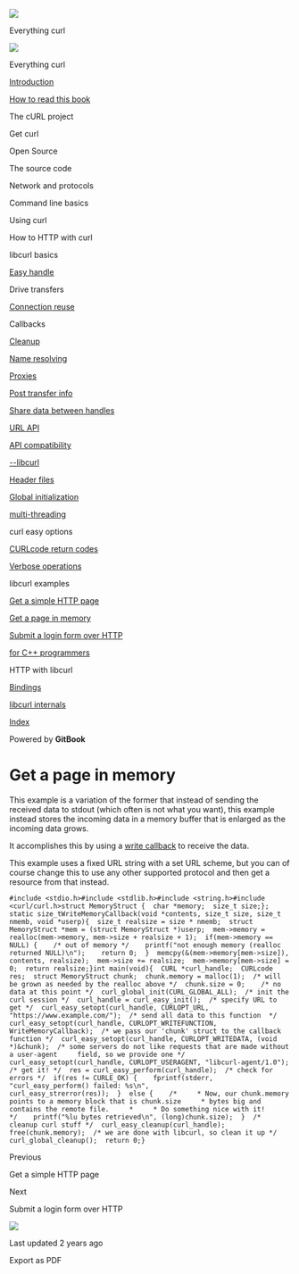 <a href="../../index.html" class="link-a079aa82--primary-53a25e66--logoLink-10d08504"></a>

<img src="https://gblobscdn.gitbook.com/orgs%2F-LxuH0qSm4xO9nWfEBlB%2Favatar.png?alt=media" class="image-67b14f24--avatar-1c1d03ec" />

<span class="text-4505230f--UIH400-4e41e82a--textContentFamily-49a318e1--spaceNameText-677c2969">Everything curl</span>

<a href="../../index.html" class="link-a079aa82--primary-53a25e66--logoLink-10d08504"></a>

<img src="https://gblobscdn.gitbook.com/orgs%2F-LxuH0qSm4xO9nWfEBlB%2Favatar.png?alt=media" class="image-67b14f24--avatar-1c1d03ec" />

<span class="text-4505230f--UIH400-4e41e82a--textContentFamily-49a318e1--spaceNameText-677c2969">Everything curl</span>

<a href="../../index.html" class="navButton-94f2579c--navButtonClickable-161b88ca"><span class="text-4505230f--UIH300-2063425d--textContentFamily-49a318e1--navButtonLabel-14a4968f">Introduction</span></a>

<a href="../../how-to-read.html" class="navButton-94f2579c--navButtonClickable-161b88ca"><span class="text-4505230f--UIH300-2063425d--textContentFamily-49a318e1--navButtonLabel-14a4968f">How to read this book</span></a>

<span class="text-4505230f--UIH300-2063425d--textContentFamily-49a318e1--navButtonLabel-14a4968f">The cURL project</span>

<span class="text-4505230f--UIH300-2063425d--textContentFamily-49a318e1--navButtonLabel-14a4968f">Get curl</span>

<span class="text-4505230f--UIH300-2063425d--textContentFamily-49a318e1--navButtonLabel-14a4968f">Open Source</span>

<span class="text-4505230f--UIH300-2063425d--textContentFamily-49a318e1--navButtonLabel-14a4968f">The source code</span>

<span class="text-4505230f--UIH300-2063425d--textContentFamily-49a318e1--navButtonLabel-14a4968f">Network and protocols</span>

<span class="text-4505230f--UIH300-2063425d--textContentFamily-49a318e1--navButtonLabel-14a4968f">Command line basics</span>

<span class="text-4505230f--UIH300-2063425d--textContentFamily-49a318e1--navButtonLabel-14a4968f">Using curl</span>

<span class="text-4505230f--UIH300-2063425d--textContentFamily-49a318e1--navButtonLabel-14a4968f">How to HTTP with curl</span>

<span class="text-4505230f--UIH300-2063425d--textContentFamily-49a318e1--navButtonLabel-14a4968f">libcurl basics</span>

<a href="../easyhandle.html" class="navButton-94f2579c--pageItemWithChildrenNested-2c5d8183--navButtonClickable-161b88ca"><span class="text-4505230f--UIH300-2063425d--textContentFamily-49a318e1--navButtonLabel-14a4968f">Easy handle</span></a>

<span class="text-4505230f--UIH300-2063425d--textContentFamily-49a318e1--navButtonLabel-14a4968f">Drive transfers</span>

<a href="../connectionreuse.html" class="navButton-94f2579c--pageItemWithChildrenNested-2c5d8183--navButtonClickable-161b88ca"><span class="text-4505230f--UIH300-2063425d--textContentFamily-49a318e1--navButtonLabel-14a4968f">Connection reuse</span></a>

<span class="text-4505230f--UIH300-2063425d--textContentFamily-49a318e1--navButtonLabel-14a4968f">Callbacks</span>

<a href="../cleanup.html" class="navButton-94f2579c--pageItemWithChildrenNested-2c5d8183--navButtonClickable-161b88ca"><span class="text-4505230f--UIH300-2063425d--textContentFamily-49a318e1--navButtonLabel-14a4968f">Cleanup</span></a>

<a href="../names.html" class="navButton-94f2579c--pageItemWithChildrenNested-2c5d8183--navButtonClickable-161b88ca"><span class="text-4505230f--UIH300-2063425d--textContentFamily-49a318e1--navButtonLabel-14a4968f">Name resolving</span></a>

<a href="../proxies.html" class="navButton-94f2579c--pageItemWithChildrenNested-2c5d8183--navButtonClickable-161b88ca"><span class="text-4505230f--UIH300-2063425d--textContentFamily-49a318e1--navButtonLabel-14a4968f">Proxies</span></a>

<a href="../getinfo.html" class="navButton-94f2579c--pageItemWithChildrenNested-2c5d8183--navButtonClickable-161b88ca"><span class="text-4505230f--UIH300-2063425d--textContentFamily-49a318e1--navButtonLabel-14a4968f">Post transfer info</span></a>

<a href="../sharing.html" class="navButton-94f2579c--pageItemWithChildrenNested-2c5d8183--navButtonClickable-161b88ca"><span class="text-4505230f--UIH300-2063425d--textContentFamily-49a318e1--navButtonLabel-14a4968f">Share data between handles</span></a>

<a href="../url.html" class="navButton-94f2579c--pageItemWithChildrenNested-2c5d8183--navButtonClickable-161b88ca"><span class="text-4505230f--UIH300-2063425d--textContentFamily-49a318e1--navButtonLabel-14a4968f">URL API</span></a>

<a href="../api.html" class="navButton-94f2579c--pageItemWithChildrenNested-2c5d8183--navButtonClickable-161b88ca"><span class="text-4505230f--UIH300-2063425d--textContentFamily-49a318e1--navButtonLabel-14a4968f">API compatibility</span></a>

<a href="../libcurl.html" class="navButton-94f2579c--pageItemWithChildrenNested-2c5d8183--navButtonClickable-161b88ca"><span class="text-4505230f--UIH300-2063425d--textContentFamily-49a318e1--navButtonLabel-14a4968f">--libcurl</span></a>

<a href="../headers.html" class="navButton-94f2579c--pageItemWithChildrenNested-2c5d8183--navButtonClickable-161b88ca"><span class="text-4505230f--UIH300-2063425d--textContentFamily-49a318e1--navButtonLabel-14a4968f">Header files</span></a>

<a href="../globalinit.html" class="navButton-94f2579c--pageItemWithChildrenNested-2c5d8183--navButtonClickable-161b88ca"><span class="text-4505230f--UIH300-2063425d--textContentFamily-49a318e1--navButtonLabel-14a4968f">Global initialization</span></a>

<a href="../threading.html" class="navButton-94f2579c--pageItemWithChildrenNested-2c5d8183--navButtonClickable-161b88ca"><span class="text-4505230f--UIH300-2063425d--textContentFamily-49a318e1--navButtonLabel-14a4968f">multi-threading</span></a>

<span class="text-4505230f--UIH300-2063425d--textContentFamily-49a318e1--navButtonLabel-14a4968f">curl easy options</span>

<a href="../curlcode.html" class="navButton-94f2579c--pageItemWithChildrenNested-2c5d8183--navButtonClickable-161b88ca"><span class="text-4505230f--UIH300-2063425d--textContentFamily-49a318e1--navButtonLabel-14a4968f">CURLcode return codes</span></a>

<a href="../verbose.html" class="navButton-94f2579c--pageItemWithChildrenNested-2c5d8183--navButtonClickable-161b88ca"><span class="text-4505230f--UIH300-2063425d--textContentFamily-49a318e1--navButtonLabel-14a4968f">Verbose operations</span></a>

<span class="text-4505230f--UIH300-2063425d--textContentFamily-49a318e1--navButtonLabel-14a4968f">libcurl examples</span>

<a href="get.html" class="navButton-94f2579c--pageItemWithChildrenNested-2c5d8183--navButtonClickable-161b88ca"><span class="text-4505230f--UIH300-2063425d--textContentFamily-49a318e1--navButtonLabel-14a4968f">Get a simple HTTP page</span></a>

<a href="getinmem.html" class="navButton-94f2579c--pageItemWithChildrenNested-2c5d8183--navButtonClickable-161b88ca--navButtonOpened-6a88552e"><span class="text-4505230f--UIH300-2063425d--textContentFamily-49a318e1--navButtonLabel-14a4968f">Get a page in memory</span></a>

<a href="login.html" class="navButton-94f2579c--pageItemWithChildrenNested-2c5d8183--navButtonClickable-161b88ca"><span class="text-4505230f--UIH300-2063425d--textContentFamily-49a318e1--navButtonLabel-14a4968f">Submit a login form over HTTP</span></a>

<a href="../cplusplus.html" class="navButton-94f2579c--pageItemWithChildrenNested-2c5d8183--navButtonClickable-161b88ca"><span class="text-4505230f--UIH300-2063425d--textContentFamily-49a318e1--navButtonLabel-14a4968f">for C++ programmers</span></a>

<span class="text-4505230f--UIH300-2063425d--textContentFamily-49a318e1--navButtonLabel-14a4968f">HTTP with libcurl</span>

<a href="../../bindings.html" class="navButton-94f2579c--navButtonClickable-161b88ca"><span class="text-4505230f--UIH300-2063425d--textContentFamily-49a318e1--navButtonLabel-14a4968f">Bindings</span></a>

<a href="../../internals.html" class="navButton-94f2579c--navButtonClickable-161b88ca"><span class="text-4505230f--UIH300-2063425d--textContentFamily-49a318e1--navButtonLabel-14a4968f">libcurl internals</span></a>

<a href="../../bookindex.html" class="navButton-94f2579c--navButtonClickable-161b88ca"><span class="text-4505230f--UIH300-2063425d--textContentFamily-49a318e1--navButtonLabel-14a4968f">Index</span></a>

<a href="https://www.gitbook.com/?utm_source=content&amp;utm_medium=trademark&amp;utm_campaign=curl-1" class="reset-3c756112--trademark-a8da4b94"></a>

<span class="text-4505230f--TextH200-a3425406--textUIFamily-5ebd8e40">Powered by **GitBook**</span>

<span class="text-4505230f--DisplayH900-bfb998fa--textContentFamily-49a318e1">Get a page in memory</span>
=========================================================================================================

<span class="text-4505230f--UIH300-2063425d--textUIFamily-5ebd8e40--text-8ee2c8b2"></span>

<span class="text-4505230f--TextH400-3033861f--textContentFamily-49a318e1"><span data-key="161b751f1b3b4a11bb32a20514b2d18a"><span data-offset-key="161b751f1b3b4a11bb32a20514b2d18a:0">This example is a variation of the former that instead of sending the received data to stdout (which often is not what you want), this example instead stores the incoming data in a memory buffer that is enlarged as the incoming data grows.</span></span></span>

<span class="text-4505230f--TextH400-3033861f--textContentFamily-49a318e1"><span data-key="9f8ae688c9b443cab1e83f12aeface3b"><span data-offset-key="9f8ae688c9b443cab1e83f12aeface3b:0">It accomplishes this by using a </span></span><a href="../callbacks/write.html" class="link-a079aa82--primary-53a25e66--link-faf6c434"><span data-key="eb84c32a3a4a4ae8a55e5e4404682cad"><span data-offset-key="eb84c32a3a4a4ae8a55e5e4404682cad:0">write callback</span></span></a><span data-key="aea49d3ca6d64503a1e4db73c42fe97e"><span data-offset-key="aea49d3ca6d64503a1e4db73c42fe97e:0"> to receive the data.</span></span></span>

<span class="text-4505230f--TextH400-3033861f--textContentFamily-49a318e1"><span data-key="472e3e176fcc438f830a8fdb40cfbbd4"><span data-offset-key="472e3e176fcc438f830a8fdb40cfbbd4:0">This example uses a fixed URL string with a set URL scheme, but you can of course change this to use any other supported protocol and then get a resource from that instead.</span></span></span>

    #include <stdio.h>#include <stdlib.h>#include <string.h>​#include <curl/curl.h>​struct MemoryStruct {  char *memory;  size_t size;};​static size_tWriteMemoryCallback(void *contents, size_t size, size_t nmemb, void *userp){  size_t realsize = size * nmemb;  struct MemoryStruct *mem = (struct MemoryStruct *)userp;​  mem->memory = realloc(mem->memory, mem->size + realsize + 1);  if(mem->memory == NULL) {    /* out of memory */    printf("not enough memory (realloc returned NULL)\n");    return 0;  }​  memcpy(&(mem->memory[mem->size]), contents, realsize);  mem->size += realsize;  mem->memory[mem->size] = 0;​  return realsize;}​int main(void){  CURL *curl_handle;  CURLcode res;​  struct MemoryStruct chunk;​  chunk.memory = malloc(1);  /* will be grown as needed by the realloc above */  chunk.size = 0;    /* no data at this point */​  curl_global_init(CURL_GLOBAL_ALL);​  /* init the curl session */  curl_handle = curl_easy_init();​  /* specify URL to get */  curl_easy_setopt(curl_handle, CURLOPT_URL, "https://www.example.com/");​  /* send all data to this function  */  curl_easy_setopt(curl_handle, CURLOPT_WRITEFUNCTION, WriteMemoryCallback);​  /* we pass our 'chunk' struct to the callback function */  curl_easy_setopt(curl_handle, CURLOPT_WRITEDATA, (void *)&chunk);​  /* some servers do not like requests that are made without a user-agent     field, so we provide one */  curl_easy_setopt(curl_handle, CURLOPT_USERAGENT, "libcurl-agent/1.0");​  /* get it! */  res = curl_easy_perform(curl_handle);​  /* check for errors */  if(res != CURLE_OK) {    fprintf(stderr, "curl_easy_perform() failed: %s\n",            curl_easy_strerror(res));  }  else {    /*     * Now, our chunk.memory points to a memory block that is chunk.size     * bytes big and contains the remote file.     *     * Do something nice with it!     */​    printf("%lu bytes retrieved\n", (long)chunk.size);  }​  /* cleanup curl stuff */  curl_easy_cleanup(curl_handle);​  free(chunk.memory);​  /* we are done with libcurl, so clean it up */  curl_global_cleanup();​  return 0;}

<a href="get.html" class="reset-3c756112--card-6570f064--whiteCard-fff091a4--cardPrevious-56a5e674"></a>

<span class="text-4505230f--TextH200-a3425406--textContentFamily-49a318e1">Previous</span>

<span class="text-4505230f--UIH400-4e41e82a--textContentFamily-49a318e1">Get a simple HTTP page</span>

<a href="login.html" class="reset-3c756112--card-6570f064--whiteCard-fff091a4--cardNext-19241c42"></a>

<span class="text-4505230f--TextH200-a3425406--textContentFamily-49a318e1">Next</span>

<span class="text-4505230f--UIH400-4e41e82a--textContentFamily-49a318e1">Submit a login form over HTTP</span>

<img src="https://avatars.githubusercontent.com/u/66654881?v=4" class="image-67b14f24--avatar-1c1d03ec" />

<span class="text-4505230f--TextH200-a3425406--textContentFamily-49a318e1">Last updated 2 years ago</span>

<span class="text-4505230f--UIH300-2063425d--textUIFamily-5ebd8e40">Export as PDF</span>
